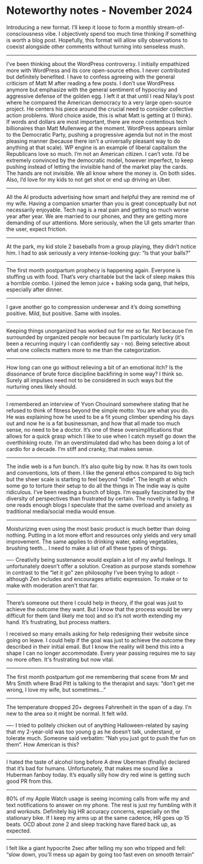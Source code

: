 # Noteworthy notes - November 2024

Introducing a new format. I’ll keep it loose to form a monthly stream-of-consciousness vibe. I objectively spend too much time thinking if something is worth a blog post. Hopefully, this format will allow silly observations to coexist alongside other comments without turning into senseless mush.

---
I’ve been thinking about the WordPress controversy. I initially empathized more with WordPress and its core open-source ethos. I never contributed but definitely benefited. I have to confess agreeing with the general criticism of Matt M after reading a few posts. I don’t use WordPress anymore but emphasize with the general sentiment of hypocrisy and aggressive defense of the golden egg. I left it at that until I read Nilay’s post where he compared the American democracy to a very large open-source project. He centers his piece around the crucial need to consider collective action problems. Word choice aside, this is what Matt is getting at (I think). If words and dollars are most important, there are more contentious tech billionaires than Matt Mullenweg at the moment. WordPress appears similar to the Democratic Party, pushing a progressive agenda but not in the most pleasing manner (because there isn’t a universally pleasant way to do anything at that scale). WP engine is an example of liberal capitalism the Republicans love so much. I’m not an American citizen. I can’t vote. I’d be extremely convinced by the democratic model, however imperfect, to keep pushing instead of letting the invisible hand of the market play the cards. The hands are not invisible. We all know where the money is. On both sides. Also, I’d love for my kids to not get shot or end up driving an Uber.

---
All the AI products advertising how smart and helpful they are remind me of my wife. Having a companion smarter than you is great conceptually but not necessarily enjoyable. Tech nag is a real pain and getting so much worse year after year. We are married to our phones, and they are getting more demanding of our attentions. More seriously, when the UI gets smarter than the user, expect friction.

---
At the park, my kid stole 2 baseballs from a group playing, they didn’t notice him. I had to  ask seriously a very intense-looking guy: “Is that your balls?” 

---
The first month postpartum prophecy is happening again. Everyone is stuffing us with food. That’s very charitable but the lack of sleep makes this a horrible combo. I joined the lemon juice + baking soda gang, that helps, especially after dinner. 

---
I gave another go to compression underwear and it’s doing something positive. Mild, but positive. Same with insoles.

---
Keeping things unorganized has worked out for me so far. Not because I’m surrounded by organized people nor because I’m particularly lucky (it's been a recurring inquiry I can confidently say - no). Being selective about what one collects matters more to me than the categorization.

---
How long can one go without relieving a bit of an emotional itch? Is the dissonance of brute force discipline backfiring in some way? I think so. Surely all impulses need not to be considered in such ways but the nurturing ones likely should.

---
I remembered an interview of Yvon Chouinard somewhere stating that he refused to think of fitness beyond the simple motto: You are what you do. He was explaining how he used to be a fit young climber spending his days out and now he is a fat businessman, and how that all made too much sense, no need to be a doctor. It’s one of these oversimplifications that allows for a quick grasp which I like to use when I catch myself go down the overthinking route. I’m an overstimulated dad who has been doing a lot of cardio for a decade. I’m stiff and cranky, that makes sense.

---
The indie web is a fun bunch. It’s also quite big by now. It has its own tools and conventions, lots of them. I like the general ethos compared to big tech but the sheer scale is starting to feel beyond “indie”. The length at which some go to torture their setup to do all the things in The indie way is quite ridiculous. I’ve been reading a bunch of blogs. I’m equally fascinated by the diversity of perspectives than frustrated by certain. The novelty is fading. If one reads enough blogs I speculate that the same overload and anxiety as traditional media/social media would ensue.

---
Moisturizing even using the most basic product is much better than doing nothing. Putting in a lot more effort and resources only yields and very small improvement. The same applies to drinking water, eating vegetables, brushing teeth...  I need to make a list of all these types of things.

—-
Creativity being sustenance would explain a lot of my awful feelings. It unfortunately doesn’t offer a solution. Creation as purpose stands somehow in contrast to the “let it go” zen philosophy I've been trying to adopt - although Zen includes and encourages artistic expression. To make or to make with moderation aren't that far.

---
There’s someone out there I could help in theory, if the goal was just to achieve the outcome they want. But I know that the process would be very difficult for them (and likely me too) and so it’s not worth extending my hand. It’s frustrating, but process matters.

I received so many emails asking for help redesigning their website since going on leave. I could help if the goal was just to achieve the outcome they described in their initial email. But I know the reality will bend this into a shape I can no longer accommodate. Every year passing requires me to say no more often. It's frustrating but now vital.

---
The first month postpartum got me remembering that scene from Mr and Mrs Smith where Brad Pitt is talking to the therapist and says: “don’t get me wrong, I love my wife, but sometimes…”

---
The temperature dropped 20+ degrees Fahrenheit in the span of a day. I'n new to the area so it might be normal. It felt wild.

—-
I tried to politely chicken out of anything Halloween-related by saying that my 2-year-old was too young g as he doesn’t talk, understand, or tolerate much. Someone said verbatim: “Nah you just got to push the fun on them”. How American is this?

---
I hated the taste of alcohol long before A drew Uberman (finally) declared that it’s bad for humans. Unfortunately, that makes me sound like a Huberman fanboy today. It’s equally silly how dry red wine is getting such good PR from this.

---
80% of my Apple Watch usage is seeing incoming calls from wife my and text notifications to answer on my phone. The rest is just my fumbling with it and workouts. Definitely big HR accuracy concerns, especially on the stationary bike. If I keep my arms up at the same cadence, HR goes up 15 beats. OCD about zone 2 and sleep tracking have flared back up, as expected.

---
I felt like a giant hypocrite 2sec after telling my son who tripped and fell: “slow down, you’ll mess up again by going too fast even on smooth terrain”